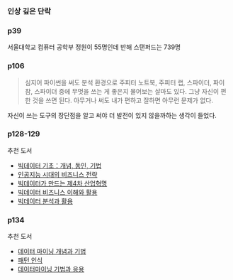 

### 인상 깊은 단락
### p39
서울대학교 컴퓨터 공학부 정원이 55명인데 반해 스탠퍼드는 739명

### p106
> 심지어 파이썬을 써도 분석 환경으로 주피터 노트북, 주피터 랩, 스파이더, 파이참, 스파이더 중에 무멋을 쓰는 게 좋은지 물어보는 살마도 있다. 그냥 자신이 편한 것을 쓰면 된다. 아무거나 써도 내가 편하고 잘하면 아무런 문제가 없다.

자신이 쓰는 도구의 장단점을 알고 써야 더 발전이 있지 않을까하는 생각이 들었다.

### p128-129
추천 도서

- [빅데이터 기초：개념, 동인, 기법](http://www.yes24.com/Product/Goods/45542771?Acode=101)
- [인공지능 시대의 비즈니스 전략](https://play.google.com/store/books/details/%EC%A0%95%EB%8F%84%ED%9D%AC_%EC%9D%B8%EA%B3%B5%EC%A7%80%EB%8A%A5_%EC%8B%9C%EB%8C%80%EC%9D%98_%EB%B9%84%EC%A6%88%EB%8B%88%EC%8A%A4_%EC%A0%84%EB%9E%B5?id=ZvhIDwAAQBAJ)
- [빅데이터가 만드는 제4차 산업혁명](http://www.yes24.com/Product/Goods/34902576?Acode=101)
- [빅데이터 비즈니스 이해와 활용](http://www.yes24.com/Product/Goods/58084716?scode=032&OzSrank=1)
- [빅데이터 분석과 활용](http://www.yes24.com/Product/Goods/69244158?Acode=101)

### p134
추천 도서

- [데이터 마이닝 개념과 기법](http://www.yes24.com/Product/Goods/17614170?Acode=101)
- [패턴 인식](http://www.yes24.com/Product/Goods/3315437?Acode=101)
- [데이터마이닝 기법과 응용](http://www.yes24.com/Product/Goods/7975964?Acode=101)
